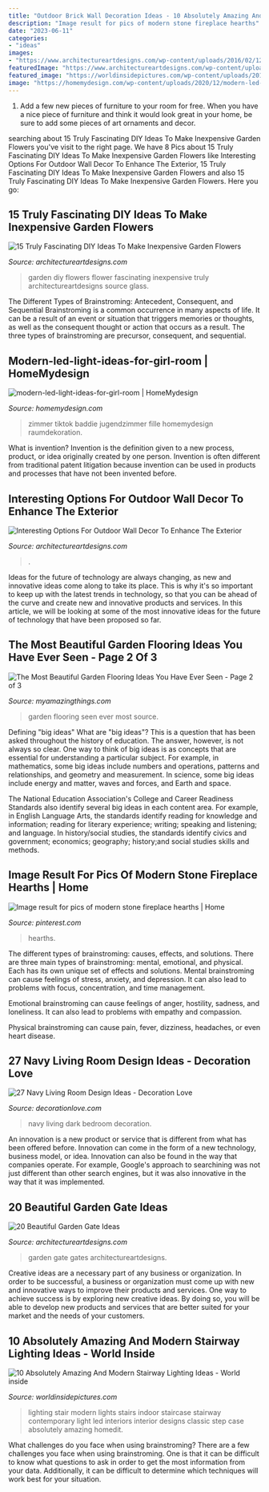 ```yaml
---
title: "Outdoor Brick Wall Decoration Ideas - 10 Absolutely Amazing And Modern Stairway Lighting Ideas"
description: "Image result for pics of modern stone fireplace hearths"
date: "2023-06-11"
categories:
- "ideas"
images:
- "https://www.architectureartdesigns.com/wp-content/uploads/2016/02/12-42.jpg"
featuredImage: "https://www.architectureartdesigns.com/wp-content/uploads/2013/03/Gates-ArchitectureArtDesigns-6.jpg"
featured_image: "https://worldinsidepictures.com/wp-content/uploads/2014/09/64.jpg"
image: "https://homemydesign.com/wp-content/uploads/2020/12/modern-led-light-ideas-for-girl-room.jpg"
---
```



1. Add a few new pieces of furniture to your room for free. When you have a nice piece of furniture and think it would look great in your home, be sure to add some pieces of art ornaments and decor.

	

		
searching about 15 Truly Fascinating DIY Ideas To Make Inexpensive Garden Flowers you've visit to the right page. We have 8 Pics about 15 Truly Fascinating DIY Ideas To Make Inexpensive Garden Flowers like Interesting Options For Outdoor Wall Decor To Enhance The Exterior, 15 Truly Fascinating DIY Ideas To Make Inexpensive Garden Flowers and also 15 Truly Fascinating DIY Ideas To Make Inexpensive Garden Flowers. Here you go:
		
    
## 15 Truly Fascinating DIY Ideas To Make Inexpensive Garden Flowers

<img loading=lazy src="https://www.architectureartdesigns.com/wp-content/uploads/2016/02/12-42.jpg" onerror="this.onerror=null;this.src='https://tse1.mm.bing.net/th?id=OIP.iQ2--sk4Jd2GsVRIVQui1AHaJ4&amp;pid=15.1';" alt="15 Truly Fascinating DIY Ideas To Make Inexpensive Garden Flowers">

_Source: architectureartdesigns.com_

>garden diy flowers flower fascinating inexpensive truly architectureartdesigns source glass. 

	

The Different Types of Brainstroming: Antecedent, Consequent, and Sequential
Brainstroming is a common occurrence in many aspects of life. It can be a result of an event or situation that triggers memories or thoughts, as well as the consequent thought or action that occurs as a result. The three types of brainstroming are precursor, consequent, and sequential.

    
## Modern-led-light-ideas-for-girl-room | HomeMydesign

<img loading=lazy src="https://homemydesign.com/wp-content/uploads/2020/12/modern-led-light-ideas-for-girl-room.jpg" onerror="this.onerror=null;this.src='https://tse3.mm.bing.net/th?id=OIP.d15oQIq6UwSVWkQ_K5oI5wHaKB&amp;pid=15.1';" alt="modern-led-light-ideas-for-girl-room | HomeMydesign">

_Source: homemydesign.com_

>zimmer tiktok baddie jugendzimmer fille homemydesign raumdekoration. 

	

What is invention?
Invention is the definition given to a new process, product, or idea originally created by one person. Invention is often different from traditional patent litigation because invention can be used in products and processes that have not been invented before.

    
## Interesting Options For Outdoor Wall Decor To Enhance The Exterior

<img loading=lazy src="https://www.architectureartdesigns.com/wp-content/uploads/2017/02/7-23.jpg" onerror="this.onerror=null;this.src='https://tse2.mm.bing.net/th?id=OIP.NnRPQRSMnqzUeg1_qlRL4AHaEo&amp;pid=15.1';" alt="Interesting Options For Outdoor Wall Decor To Enhance The Exterior">

_Source: architectureartdesigns.com_

>. 

	

Ideas for the future of technology are always changing, as new and innovative ideas come along to take its place. This is why it's so important to keep up with the latest trends in technology, so that you can be ahead of the curve and create new and innovative products and services. In this article, we will be looking at some of the most innovative ideas for the future of technology that have been proposed so far.

    
## The Most Beautiful Garden Flooring Ideas You Have Ever Seen - Page 2 Of 3

<img loading=lazy src="https://myamazingthings.com/wp-content/uploads/2017/03/garden-683x1024.jpg" onerror="this.onerror=null;this.src='https://tse3.mm.bing.net/th?id=OIP.42HCCsL64Bv21h25O__h3gHaLG&amp;pid=15.1';" alt="The Most Beautiful Garden Flooring Ideas You Have Ever Seen - Page 2 of 3">

_Source: myamazingthings.com_

>garden flooring seen ever most source. 

	

Defining "big ideas"
What are "big ideas"? This is a question that has been asked throughout the history of education. The answer, however, is not always so clear.
One way to think of big ideas is as concepts that are essential for understanding a particular subject. For example, in mathematics, some big ideas include numbers and operations, patterns and relationships, and geometry and measurement. In science, some big ideas include energy and matter, waves and forces, and Earth and space.

The National Education Association's College and Career Readiness Standards also identify several big ideas in each content area. For example, in English Language Arts, the standards identify reading for knowledge and information; reading for literary experience; writing; speaking and listening; and language. In history/social studies, the standards identify civics and government; economics; geography; history;and social studies skills and methods.

    
## Image Result For Pics Of Modern Stone Fireplace Hearths | Home

<img loading=lazy src="https://i.pinimg.com/736x/7a/05/62/7a056291cdd44955ec3fdfa85af935cf.jpg" onerror="this.onerror=null;this.src='https://tse2.mm.bing.net/th?id=OIP.12Q1KD4KOQm1l2Aaihx6zgHaLH&amp;pid=15.1';" alt="Image result for pics of modern stone fireplace hearths | Home">

_Source: pinterest.com_

>hearths. 

	

The different types of brainstroming: causes, effects, and solutions.
There are three main types of brainstroming: mental, emotional, and physical. Each has its own unique set of effects and solutions.
Mental brainstroming can cause feelings of stress, anxiety, and depression. It can also lead to problems with focus, concentration, and time management.

Emotional brainstroming can cause feelings of anger, hostility, sadness, and loneliness. It can also lead to problems with empathy and compassion.

Physical brainstroming can cause pain, fever, dizziness, headaches, or even heart disease.

    
## 27 Navy Living Room Design Ideas - Decoration Love

<img loading=lazy src="http://www.decorationlove.com/wp-content/uploads/2016/09/Dark-Blue-Bedroom-Color.jpg" onerror="this.onerror=null;this.src='https://tse3.mm.bing.net/th?id=OIP.H9s5xXde5TQx9n259nR-TAHaJ6&amp;pid=15.1';" alt="27 Navy Living Room Design Ideas - Decoration Love">

_Source: decorationlove.com_

>navy living dark bedroom decoration. 

	

An innovation is a new product or service that is different from what has been offered before. Innovation can come in the form of a new technology, business model, or idea. Innovation can also be found in the way that companies operate. For example, Google's approach to searchining was not just different than other search engines, but it was also innovative in the way that it was implemented.

    
## 20 Beautiful Garden Gate Ideas

<img loading=lazy src="https://www.architectureartdesigns.com/wp-content/uploads/2013/03/Gates-ArchitectureArtDesigns-6.jpg" onerror="this.onerror=null;this.src='https://tse3.mm.bing.net/th?id=OIP.SGeevEAtPGw3-zs_8P6foQAAAA&amp;pid=15.1';" alt="20 Beautiful Garden Gate Ideas">

_Source: architectureartdesigns.com_

>garden gate gates architectureartdesigns. 

	

Creative ideas are a necessary part of any business or organization. In order to be successful, a business or organization must come up with new and innovative ways to improve their products and services. One way to achieve success is by exploring new creative ideas. By doing so, you will be able to develop new products and services that are better suited for your market and the needs of your customers.

    
## 10 Absolutely Amazing And Modern Stairway Lighting Ideas - World Inside

<img loading=lazy src="https://worldinsidepictures.com/wp-content/uploads/2014/09/64.jpg" onerror="this.onerror=null;this.src='https://tse3.mm.bing.net/th?id=OIP.RRIvqc5igGen8nj646-T6gHaKQ&amp;pid=15.1';" alt="10 Absolutely Amazing And Modern Stairway Lighting Ideas - World inside">

_Source: worldinsidepictures.com_

>lighting stair modern lights stairs indoor staircase stairway contemporary light led interiors interior designs classic step case absolutely amazing homedit. 

	

What challenges do you face when using brainstroming?
There are a few challenges you face when using brainstroming. One is that it can be difficult to know what questions to ask in order to get the most information from your data. Additionally, it can be difficult to determine which techniques will work best for your situation.

